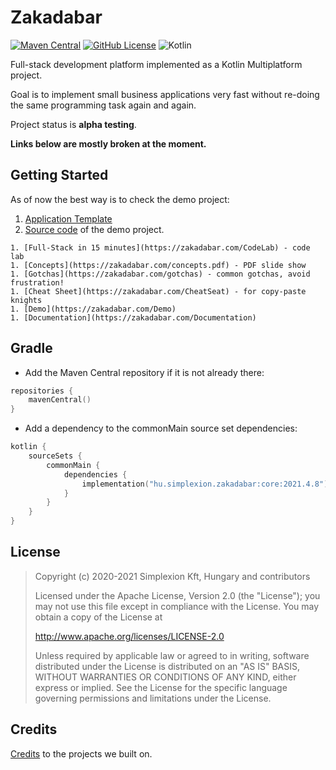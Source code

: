 # Zakadabar

[![Maven Central](https://img.shields.io/maven-central/v/hu.simplexion.zakadabar/core)](https://mvnrepository.com/artifact/hu.simplexion.zakadabar/core)
[![GitHub License](https://img.shields.io/badge/license-Apache%20License%202.0-blue.svg?style=flat)](http://www.apache.org/licenses/LICENSE-2.0)
![Kotlin](https://img.shields.io/github/languages/top/spxbhuhb/zakadabar-stack)

Full-stack development platform implemented as a Kotlin Multiplatform project.

Goal is to implement small business applications very fast without re-doing the same programming task again and again.

Project status is **alpha testing**.

**Links below are mostly broken at the moment.**

## Getting Started

As of now the best way is to check the demo project:

1. [Application Template](https://github.com/spxbhuhb/zakadabar-application-template)
1. [Source code](demo/demo) of the demo project.

```
1. [Full-Stack in 15 minutes](https://zakadabar.com/CodeLab) - code lab
1. [Concepts](https://zakadabar.com/concepts.pdf) - PDF slide show
1. [Gotchas](https://zakadabar.com/gotchas) - common gotchas, avoid frustration!
1. [Cheat Sheet](https://zakadabar.com/CheatSeat) - for copy-paste knights
1. [Demo](https://zakadabar.com/Demo) 
1. [Documentation](https://zakadabar.com/Documentation)
```

## Gradle

* Add the Maven Central repository if it is not already there:
```kotlin
repositories {
    mavenCentral()
}
```

* Add a dependency to the commonMain source set dependencies:

```kotlin
kotlin {
    sourceSets {
        commonMain {
            dependencies {
                implementation("hu.simplexion.zakadabar:core:2021.4.8")
            }
        }
    }
}
```

## License

> Copyright (c) 2020-2021 Simplexion Kft, Hungary and contributors
>
> Licensed under the Apache License, Version 2.0 (the "License");
> you may not use this file except in compliance with the License.
> You may obtain a copy of the License at
>
>    http://www.apache.org/licenses/LICENSE-2.0
>
> Unless required by applicable law or agreed to in writing, software
> distributed under the License is distributed on an "AS IS" BASIS,
> WITHOUT WARRANTIES OR CONDITIONS OF ANY KIND, either express or implied.
> See the License for the specific language governing permissions and
> limitations under the License.

## Credits

[Credits](doc/misc/credits.md) to the projects we built on.
